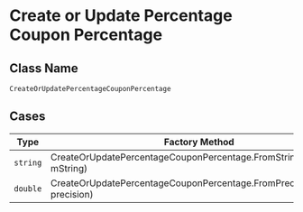 
# Create or Update Percentage Coupon Percentage

## Class Name

`CreateOrUpdatePercentageCouponPercentage`

## Cases

| Type | Factory Method |
|  --- | --- |
| `string` | CreateOrUpdatePercentageCouponPercentage.FromString(string mString) |
| `double` | CreateOrUpdatePercentageCouponPercentage.FromPrecision(double precision) |

